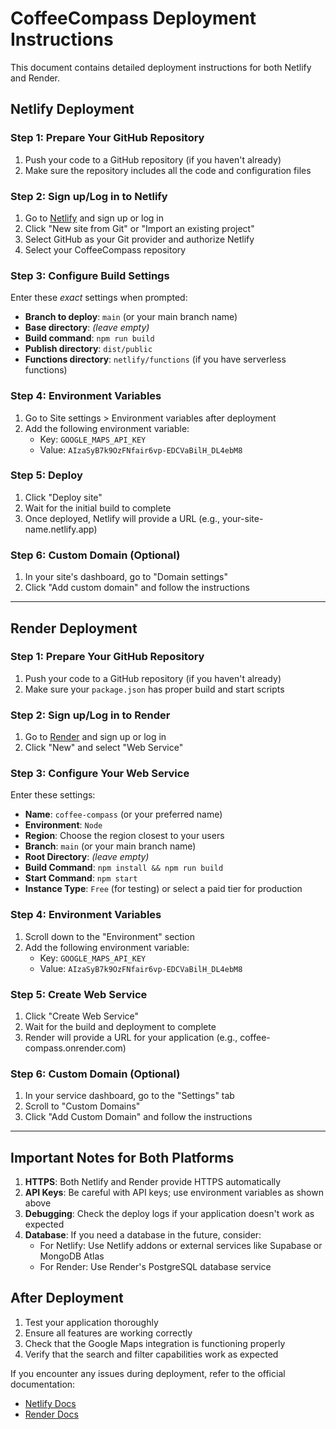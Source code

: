 # CoffeeCompass Deployment Instructions

This document contains detailed deployment instructions for both Netlify and Render.

## Netlify Deployment

### Step 1: Prepare Your GitHub Repository

1. Push your code to a GitHub repository (if you haven't already)
2. Make sure the repository includes all the code and configuration files

### Step 2: Sign up/Log in to Netlify

1. Go to [Netlify](https://www.netlify.com/) and sign up or log in
2. Click "New site from Git" or "Import an existing project"
3. Select GitHub as your Git provider and authorize Netlify
4. Select your CoffeeCompass repository

### Step 3: Configure Build Settings

Enter these *exact* settings when prompted:

- **Branch to deploy**: `main` (or your main branch name)
- **Base directory**: *(leave empty)*
- **Build command**: `npm run build`
- **Publish directory**: `dist/public`
- **Functions directory**: `netlify/functions` (if you have serverless functions)

### Step 4: Environment Variables

1. Go to Site settings > Environment variables after deployment
2. Add the following environment variable:
   - Key: `GOOGLE_MAPS_API_KEY`
   - Value: `AIzaSyB7k9OzFNfair6vp-EDCVaBilH_DL4ebM8`

### Step 5: Deploy

1. Click "Deploy site"
2. Wait for the initial build to complete
3. Once deployed, Netlify will provide a URL (e.g., your-site-name.netlify.app)

### Step 6: Custom Domain (Optional)

1. In your site's dashboard, go to "Domain settings"
2. Click "Add custom domain" and follow the instructions

---

## Render Deployment

### Step 1: Prepare Your GitHub Repository

1. Push your code to a GitHub repository (if you haven't already)
2. Make sure your `package.json` has proper build and start scripts

### Step 2: Sign up/Log in to Render

1. Go to [Render](https://render.com/) and sign up or log in
2. Click "New" and select "Web Service"

### Step 3: Configure Your Web Service

Enter these settings:

- **Name**: `coffee-compass` (or your preferred name)
- **Environment**: `Node`
- **Region**: Choose the region closest to your users
- **Branch**: `main` (or your main branch name)
- **Root Directory**: *(leave empty)*
- **Build Command**: `npm install && npm run build`
- **Start Command**: `npm start`
- **Instance Type**: `Free` (for testing) or select a paid tier for production

### Step 4: Environment Variables

1. Scroll down to the "Environment" section
2. Add the following environment variable:
   - Key: `GOOGLE_MAPS_API_KEY`
   - Value: `AIzaSyB7k9OzFNfair6vp-EDCVaBilH_DL4ebM8`

### Step 5: Create Web Service

1. Click "Create Web Service"
2. Wait for the build and deployment to complete
3. Render will provide a URL for your application (e.g., coffee-compass.onrender.com)

### Step 6: Custom Domain (Optional)

1. In your service dashboard, go to the "Settings" tab
2. Scroll to "Custom Domains"
3. Click "Add Custom Domain" and follow the instructions

---

## Important Notes for Both Platforms

1. **HTTPS**: Both Netlify and Render provide HTTPS automatically
2. **API Keys**: Be careful with API keys; use environment variables as shown above
3. **Debugging**: Check the deploy logs if your application doesn't work as expected
4. **Database**: If you need a database in the future, consider:
   - For Netlify: Use Netlify addons or external services like Supabase or MongoDB Atlas
   - For Render: Use Render's PostgreSQL database service

## After Deployment

1. Test your application thoroughly
2. Ensure all features are working correctly
3. Check that the Google Maps integration is functioning properly
4. Verify that the search and filter capabilities work as expected

If you encounter any issues during deployment, refer to the official documentation:
- [Netlify Docs](https://docs.netlify.com/)
- [Render Docs](https://render.com/docs/)